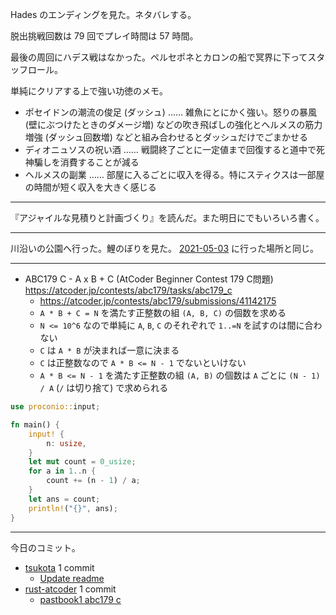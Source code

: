 Hades のエンディングを見た。ネタバレする。

脱出挑戦回数は 79 回でプレイ時間は 57 時間。

最後の周回にハデス戦はなかった。ペルセポネとカロンの船で冥界に下ってスタッフロール。

単純にクリアする上で強い功徳のメモ。

- ポセイドンの潮流の俊足 (ダッシュ) …… 雑魚にとにかく強い。怒りの暴風 (壁にぶつけたときのダメージ増) などの吹き飛ばしの強化とヘルメスの筋力増強 (ダッシュ回数増) などと組み合わせるとダッシュだけでごまかせる
- ディオニュソスの祝い酒 …… 戦闘終了ごとに一定値まで回復すると道中で死神騙しを消費することが減る
- ヘルメスの副業 …… 部屋に入るごとに収入を得る。特にスティクスは一部屋の時間が短く収入を大きく感じる

---

『アジャイルな見積りと計画づくり』を読んだ。また明日にでもいろいろ書く。

---

川沿いの公園へ行った。鯉のぼりを見た。 [2021-05-03] に行った場所と同じ。

---

- ABC179 C - A x B + C (AtCoder Beginner Contest 179 C問題)
  <https://atcoder.jp/contests/abc179/tasks/abc179_c>
  - <https://atcoder.jp/contests/abc179/submissions/41142175>
  - `A * B + C = N` を満たす正整数の組 `(A, B, C)` の個数を求める
  - `N <= 10^6` なので単純に `A`, `B`, `C` のそれぞれで `1..=N` を試すのは間に合わない
  - `C` は `A * B` が決まれば一意に決まる
  - `C` は正整数なので `A * B <= N - 1` でないといけない
  - `A * B <= N - 1` を満たす正整数の組 `(A, B)` の個数は `A` ごとに `(N - 1) / A` (`/` は切り捨て) で求められる

```rust
use proconio::input;

fn main() {
    input! {
        n: usize,
    }
    let mut count = 0_usize;
    for a in 1..n {
        count += (n - 1) / a;
    }
    let ans = count;
    println!("{}", ans);
}
```

---

今日のコミット。

- [tsukota](https://github.com/bouzuya/tsukota) 1 commit
  - [Update readme](https://github.com/bouzuya/tsukota/commit/3a9dfbe28dccd67cf4c45c6864e4e43e6db4cd0d)
- [rust-atcoder](https://github.com/bouzuya/rust-atcoder) 1 commit
  - [pastbook1 abc179 c](https://github.com/bouzuya/rust-atcoder/commit/0e48b5669873b1f59840c983e7649e23bf70a18f)

[2021-05-03]: https://blog.bouzuya.net/2021/05/03/
